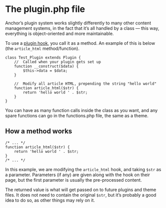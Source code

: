 # The plugin.php file

Anchor’s plugin system works slightly differently to many other content
management systems, in the fact that it’s all handled by a class — this
way, everything is object-oriented and more maintainable.

To use a [plugin hook](/docs/plugins/hooks), you call it as a method.
An example of this is below (the `article_html` method/function).

    class Test_Plugin extends Plugin {
        //  Called when your plugin gets set up
        function __construct($data) {
            $this->data = $data;
        }
        
        //  Modify all article HTML, prepending the string "hello world"
        function article_html($str) {
            return 'hello world ' . $str;
        }
    }
    
You can have as many function calls inside the class as you want, and
any spare functions can go in the functions.php file, the same as a
theme.

## How a method works

    /* ... */
    function article_html($str) {
        return 'hello world ' . $str;
    }
    /* ... */
    
In this example, we are modifying the `article_html` hook, and taking
`$str` as a parameter. Parameters (if any) are given along with the hook
on their page, but the first parameter is usually the pre-processed
content.

The returned value is what will get passed on to future plugins and
theme files. It does not need to contain the original `$str`, but it’s
probably a good idea to do so, as other things may rely on it.
